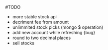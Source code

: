 #TODO
* more stable stock api
* decriment fee from amount
* unlimmited stock picks (mongo $ operation)
* add new account while refreshing {bug}
* round to two decimal places
* sell stocks